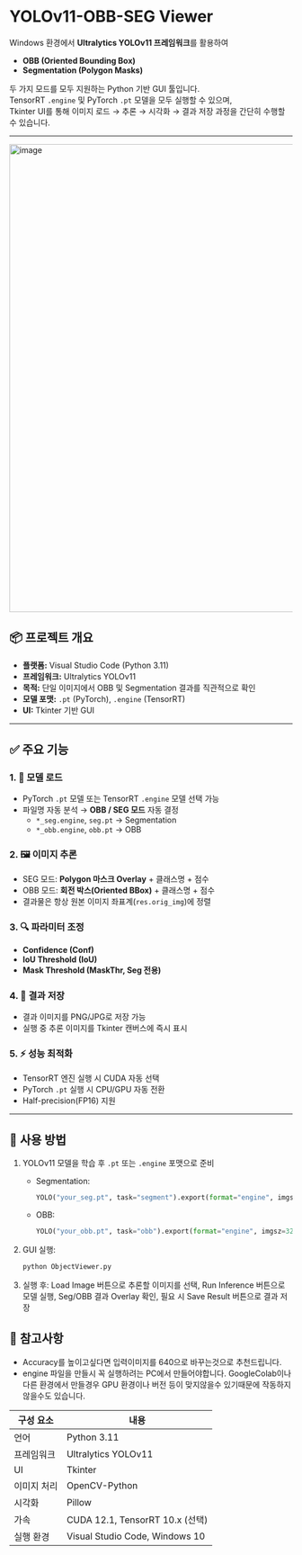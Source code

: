 # YOLOv11-OBB-SEG Viewer

Windows 환경에서 **Ultralytics YOLOv11 프레임워크**를 활용하여  
- **OBB (Oriented Bounding Box)**  
- **Segmentation (Polygon Masks)**  

두 가지 모드를 모두 지원하는 Python 기반 GUI 툴입니다.  
TensorRT `.engine` 및 PyTorch `.pt` 모델을 모두 실행할 수 있으며,  
Tkinter UI를 통해 이미지 로드 → 추론 → 시각화 → 결과 저장 과정을 간단히 수행할 수 있습니다.

---
<img width="1202" height="832" alt="image" src="https://github.com/user-attachments/assets/cb7250d6-f935-41bb-9e42-dc3f1993abea" />

## 📦 프로젝트 개요

- **플랫폼:** Visual Studio Code (Python 3.11)  
- **프레임워크:** Ultralytics YOLOv11  
- **목적:** 단일 이미지에서 OBB 및 Segmentation 결과를 직관적으로 확인  
- **모델 포맷:** `.pt` (PyTorch), `.engine` (TensorRT)  
- **UI:** Tkinter 기반 GUI  

---

## ✅ 주요 기능

### 1. 📂 모델 로드
- PyTorch `.pt` 모델 또는 TensorRT `.engine` 모델 선택 가능  
- 파일명 자동 분석 → **OBB / SEG 모드** 자동 결정  
  - `*_seg.engine`, `seg.pt` → Segmentation  
  - `*_obb.engine`, `obb.pt` → OBB  

### 2. 🖼️ 이미지 추론
- SEG 모드: **Polygon 마스크 Overlay** + 클래스명 + 점수  
- OBB 모드: **회전 박스(Oriented BBox)** + 클래스명 + 점수  
- 결과물은 항상 원본 이미지 좌표계(`res.orig_img`)에 정렬  

### 3. 🔍 파라미터 조정
- **Confidence (Conf)**  
- **IoU Threshold (IoU)**  
- **Mask Threshold (MaskThr, Seg 전용)**  

### 4. 💾 결과 저장
- 결과 이미지를 PNG/JPG로 저장 가능  
- 실행 중 추론 이미지를 Tkinter 캔버스에 즉시 표시  

### 5. ⚡ 성능 최적화
- TensorRT 엔진 실행 시 CUDA 자동 선택  
- PyTorch `.pt` 실행 시 CPU/GPU 자동 전환  
- Half-precision(FP16) 지원  

---

## 🧰 사용 방법

1. YOLOv11 모델을 학습 후 `.pt` 또는 `.engine` 포맷으로 준비  
   - Segmentation:  
     ```python
     YOLO("your_seg.pt", task="segment").export(format="engine", imgsz=320, half=True, device=0)
     ```
   - OBB:  
     ```python
     YOLO("your_obb.pt", task="obb").export(format="engine", imgsz=320, half=True, device=0)
     ```

2. GUI 실행:
   ```bash
   python ObjectViewer.py

3. 실행 후:
   Load Image 버튼으로 추론할 이미지를 선택, Run Inference 버튼으로 모델 실행, Seg/OBB 결과 Overlay 확인, 필요 시 Save Result 버튼으로 결과 저장

## 🚀 참고사항
 - Accuracy를 높이고싶다면 입력이미지를 640으로 바꾸는것으로 추천드립니다.
 - engine 파일을 만들시 꼭 실행하려는 PC에서 만들어야합니다. GoogleColab이나 다른 환경에서 만들경우 GPU 환경이나 버전 등이 맞지않을수 있기때문에 작동하지 않을수도 있습니다.


| 구성 요소  | 내용                             |
| ------ | ------------------------------ |
| 언어     | Python 3.11                    |
| 프레임워크  | Ultralytics YOLOv11            |
| UI     | Tkinter                        |
| 이미지 처리 | OpenCV-Python                  |
| 시각화    | Pillow                         |
| 가속     | CUDA 12.1, TensorRT 10.x (선택)  |
| 실행 환경  | Visual Studio Code, Windows 10 |

